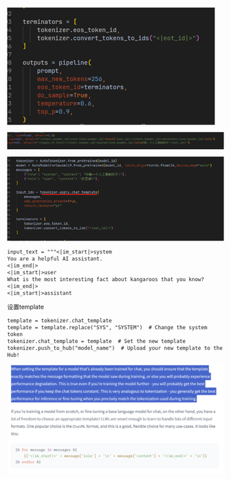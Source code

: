 ![33a9971f0e42496bbc10c8b8429f9a1](llama3_Template.assets/33a9971f0e42496bbc10c8b8429f9a1.png)

![8b54362bc1e2a015195cabfed0cd0d4](llama3_Template.assets/8b54362bc1e2a015195cabfed0cd0d4.png)

![55ca2b0d9e4c07046f3d92adfec4531](llama3_Template.assets/55ca2b0d9e4c07046f3d92adfec4531.png)

```
input_text = """<|im_start|>system 
You are a helpful AI assistant.
<|im_end|> 
<|im_start|>user
What is the most interesting fact about kangaroos that you know?
<|im_end|> 
<|im_start|>assistant
```





设置template



```
template = tokenizer.chat_template
template = template.replace("SYS", "SYSTEM")  # Change the system token
tokenizer.chat_template = template  # Set the new template
tokenizer.push_to_hub("model_name")  # Upload your new template to the Hub!
```

![1716643856277](llama3_Template.assets/1716643856277.png)